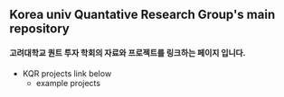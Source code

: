 ## Korea univ Quantative Research Group's main repository 

#### 고려대학교 퀀트 투자 학회의 자료와 프로젝트를 링크하는 페이지 입니다.


* KQR projects link below 
  * example projects

